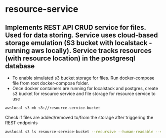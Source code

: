 # resource-service
## Implements REST API CRUD service for files. Used for data storing. Service uses  cloud-based storage emulation (S3 bucket with localstack - running aws locally). Service tracks resources (with resource location) in the postgresql database

- To enable simulated s3 bucket storage for files. Run docker-compose file from root docker-compose folder.
- Once docker containers are running for localstack and postgres, create s3 bucket for resource service and file storage for resource service to use

```bash
awslocal s3 mb s3://resource-service-bucket
```

Check if files are added/removed to/from the storage after triggering the REST endpoints
```bash
awslocal s3 ls resource-service-bucket --recursive --human-readable --summarize
```
